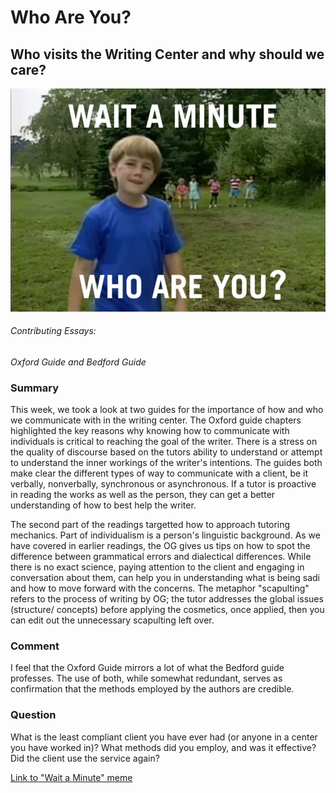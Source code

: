 # Who Are You?   

## Who visits the Writing Center and why should we care?  
![Meme](https://raw.githubusercontent.com/DallasAustin/A-Class-Half-Full-/main/images/Wait%20a%20minute.png)   

###### Contributing Essays:
_Oxford Guide and Bedford Guide_    


### Summary  
This week, we took a look at two guides for the importance of how and who we communicate with in the writing center. The Oxford guide chapters highlighted the key reasons why knowing how to communicate with individuals is critical to reaching the goal of the writer. There is a stress on the quality of discourse based on the tutors ability to understand or attempt to understand the inner workings of the writer's intentions. The guides both make clear the different types of way to communicate with a client, be it verbally, nonverbally, synchronous or asynchronous. If a tutor is proactive in reading the works as well as the person, they can get a better understanding of how to best help the writer. 
  
The second part of the readings targetted how to approach tutoring mechanics. Part of individualism is a person's linguistic background. As we have covered in earlier readings, the OG gives us tips on how to spot the difference between grammatical errors and dialectical differences. While there is no exact science, paying attention to the client and engaging in conversation about them, can help you in understanding what is being sadi and how to move forward with the concerns. The metaphor "scapulting" refers to the process of writing by OG; the tutor addresses the global issues (structure/ concepts) before applying the cosmetics, once applied, then you can edit out the unnecessary scapulting left over. 


### Comment
I feel that the Oxford Guide mirrors a lot of what the Bedford guide professes. The use of both, while somewhat redundant, serves as confirmation that the methods employed by the authors are credible.    

### Question
What is the least compliant client you have ever had (or anyone in a center you have worked in)? What methods did you employ, and was it effective? Did the client use the service again?

[Link to "Wait a Minute" meme](https://www.youtube.com/watch?v=cw9FIeHbdB8) 
